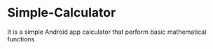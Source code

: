 # Simple-Calculator
It is a simple Android app calculator  that perform basic  mathematical functions
